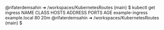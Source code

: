 @rifaterdemsahin ➜ /workspaces/KubernetesRoutes (main) $ kubectl get ingress
NAME              CLASS    HOSTS           ADDRESS   PORTS   AGE
example-ingress   <none>   example.local             80      20m
@rifaterdemsahin ➜ /workspaces/KubernetesRoutes (main) $ 
